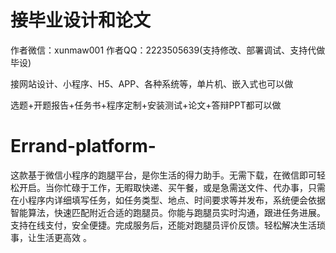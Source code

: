 # 接毕业设计和论文
作者微信：xunmaw001  作者QQ：2223505639(支持修改、部署调试、支持代做毕设)

接网站设计、小程序、H5、APP、各种系统等，单片机、嵌入式也可以做

选题+开题报告+任务书+程序定制+安装测试+论文+答辩PPT都可以做
# Errand-platform-
这款基于微信小程序的跑腿平台，是你生活的得力助手。无需下载，在微信即可轻松开启。当你忙碌于工作，无暇取快递、买午餐，或是急需送文件、代办事，只需在小程序内详细填写任务，如任务类型、地点、时间要求等并发布，系统便会依据智能算法，快速匹配附近合适的跑腿员。你能与跑腿员实时沟通，跟进任务进展。支持在线支付，安全便捷。完成服务后，还能对跑腿员评价反馈。轻松解决生活琐事，让生活更高效 。 
